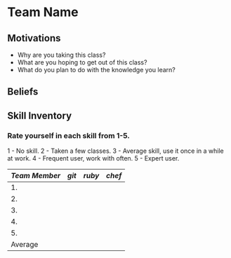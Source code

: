 # Team Name

## Motivations

* Why are you taking this class?
* What are you hoping to get out of this class?
* What do you plan to do with the knowledge you learn?

## Beliefs










## Skill Inventory 
### Rate yourself in each skill from 1-5.

1 - No skill.
2 - Taken a few classes.
3 - Average skill, use it once in a while at work.
4 - Frequent user, work with often.
5 - Expert user.


| *Team Member* | *git*  | *ruby* | *chef* | 
| ------------- | :----: | :----: | :----: |
|1.             |        |        |        |
|2.             |        |        |        |
|3.             |        |        |        |
|4.             |        |        |        |
|5.             |        |        |        |
| Average       |        |        |        |